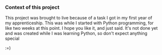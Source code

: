 ### Context of this project

This project was brought to live because of a task I got in my first year of my apprenticeship. This was while I started with Python programming, for like two weeks at this point. 
I hope you like it, and just said. It's not done yet and was created while I was learning Python, so don't expect anything special 

:=)
